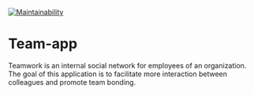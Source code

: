 [![Maintainability](https://api.codeclimate.com/v1/badges/8daaaaa3b4ba3822274c/maintainability)](https://codeclimate.com/github/Mohamilr/Team-app/maintainability)


# Team-app
Teamwork is an internal social network for employees of an organization. The goal of this application is to facilitate more interaction between colleagues and promote team bonding.